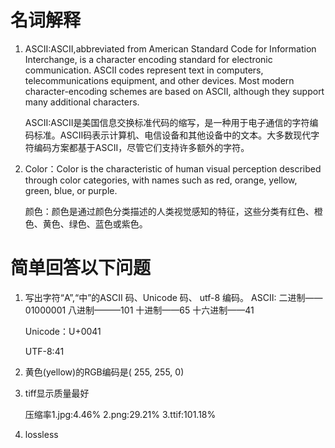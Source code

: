 # 名词解释
1)  ASCII:ASCII,abbreviated from American Standard Code for Information Interchange, is a character encoding standard for electronic communication. ASCII codes represent text in computers, telecommunications equipment, and other devices. Most modern character-encoding schemes are based on ASCII, although they support many additional characters. 

    ASCII:ASCII是美国信息交换标准代码的缩写，是一种用于电子通信的字符编码标准。ASCII码表示计算机、电信设备和其他设备中的文本。大多数现代字符编码方案都基于ASCII，尽管它们支持许多额外的字符。

2) Color：Color is the characteristic of human visual perception described through color categories, with names such as red, orange, yellow, green, blue, or purple.

    颜色：颜色是通过颜色分类描述的人类视觉感知的特征，这些分类有红色、橙色、黄色、绿色、蓝色或紫色。

# 简单回答以下问题
1) 写出字符“A”,“中”的ASCII 码、Unicode 码、 utf-8 编码。
    ASCII:  二进制——01000001        八进制———101        十进制——65          十六进制——41

    Unicode：U+0041 
    
    UTF-8:41

2) 黄色(yellow)的RGB编码是( 255, 255, 0)


3) tiff显示质量最好

    压缩率1.jpg:4.46%  2.png:29.21%  3.ttif:101.18%

4) lossless